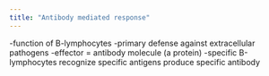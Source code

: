 ```yaml
---
title: "Antibody mediated response"
---
```

-function of B-lymphocytes
-primary defense against extracellular pathogens
-effector = antibody molecule (a protein)
-specific B-lymphocytes recognize specific antigens produce specific antibody

